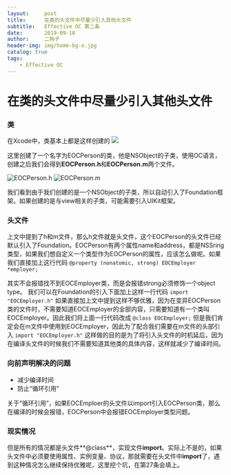 ```yaml
---
layout:     post
title:      在类的头文件中尽量少引入其他头文件
subtitle:   Effective OC 第二条
date:       2019-09-18
author:     二狗子
header-img: img/home-bg-o.jpg
catalog: true
tags:
    - Effective OC
---
```

# 在类的头文件中尽量少引入其他头文件
### 类
在Xcode中，类基本上都是这样创建的
![](https://tva1.sinaimg.cn/large/006y8mN6ly1g73qdjm3lmj30kc0ehgo5.jpg)

这里创建了一个名字为EOCPerson的类，他是NSObject的子类，使用OC语言，创建之后我们会得到**EOCPerson.h**和**EOCPerson.m**两个文件。

![EOCPerson.h](https://tva1.sinaimg.cn/large/006y8mN6ly1g73qippjjnj30he06c74v.jpg)
![EOCPerson.m](https://tva1.sinaimg.cn/large/006y8mN6ly1g73qiuwzs8j30cg02w0sr.jpg)

我们看到由于我们创建的是一个NSObject的子类，所以自动引入了Foundation框架。如果创建的是与view相关的子类，可能需要引入UIKit框架。
### 头文件
上文中提到了h和m文件，那么h文件就是头文件，这个EOCPerson的头文件已经默认引入了Foundation。EOCPerson有两个属性name和address，都是NSSring类型，如果我们想自定义一个类型作为EOCPerson的属性，应该怎么做呢。如果我们直接加上这行代码
```@property (nonatomic, strong) EOCEmployer *employer;```

其实不会报错找不到EOCEmployer类，而是会报错strong必须修饰一个object type。
我们可以在Foundation的引入下面加上这样一行代码
```import "EOCEmployer.h"```
如果直接加上文中提到这样不够优雅，因为在变异EOCPerson类的文件时，不需要知道EOCEmployer的全部内容，只需要知道有一个类叫EOCEmployer。因此我们将上面一行代码改成
```@class EOCEmployer;```
但是我们肯定会在m文件中使用到EOCEmployer，因此为了配合我们需要在m文件的头部引入
```import "EOCEmployer.h"```
这样做的目的是为了将引入头文件的时机延后，因为在编译头文件的时候我们不需要知道其他类的具体内容，这样就减少了编译时间。
### 向前声明解决的问题

* 减少编译时间
* 防止“循环引用”

关于“循环引用”，如果EOCEmploer的头文件以import引入EOCPerson类，那么在编译的时候会报错，EOCPerson中会报错EOCEmployer类型问题。
### 现实情况
但是所有的情况都是头文件**@class**，实现文件**import**。实际上不是的，如果头文件中必须要使用属性、实例变量、协议，那就需要在头文件中**import**了，遇到这种情况怎么继续保持优雅呢，这里挖个坑，在第27条会填上。
